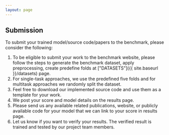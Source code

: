 ```yaml
---
layout: page
---
```

## Submission

To submit your trained model/source code/papers to the benchmark, please consider the following:
1. To be eligible to submit your work to the benchmark website, please follow the steps to generate the benchmark dataset, apply preprocessing, create predefine folds at ["DATASETS"]({{ site.baseurl }}/datasets) page.
2. For single-task approaches, we use the predefined five folds and for multitask approaches we randomly split the dataset.
3. Feel free to download our implemented source code and use them as a template for your work.
4. We post your score and model details on the results page.
5. Please send us any available related publications, website, or publicly available code for your model that we can link to your score in results page.
6. Let us know if you want to verify your results. The verified result is trained and tested by our project team members.

